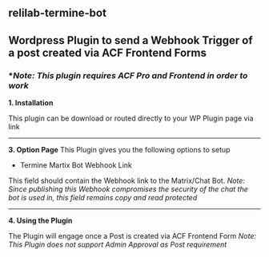 ## relilab-termine-bot
## Wordpress Plugin to send a Webhook Trigger of a post created via ACF Frontend Forms
### **_Note: This plugin requires ACF Pro and Frontend in order to work_*

**1. Installation**

This plugin can be download or routed directly to your WP Plugin page via link

***

**3. Option Page**
This Plugin gives you the following options to setup

* Termine Martix Bot Webhook Link

This field should contain the Webhook link to the Matrix/Chat Bot.
_Note: Since publishing this Webhook compromises the security of the chat the bot is used in, this field remains copy and read protected_


***

**4. Using the Plugin**

The Plugin will engage once a Post is created via ACF Frontend Form
_Note: This Plugin does not support Admin Approval as Post requirement_
